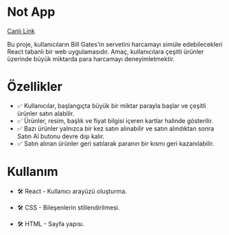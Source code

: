 # Not App
[Canlı Link](https://note-app-drab-ten.vercel.app/)

Bu proje, kullanıcıların Bill Gates'in servetini harcamayı simüle edebilecekleri React tabanlı bir web uygulamasıdır. Amaç, kullanıcılara çeşitli ürünler üzerinde büyük miktarda para harcamayı deneyimletmektir.

# Özellikler

- ✅ Kullanıcılar, başlangıçta büyük bir miktar parayla başlar ve çeşitli ürünler satın alabilir.
- ✅ Ürünler, resim, başlık ve fiyat bilgisi içeren kartlar halinde gösterilir.
- ✅ Bazı ürünler yalnızca bir kez satın alınabilir ve satın alındıktan sonra Satın Al butonu devre dışı kalır.
- ✅ Satın alınan ürünler geri satılarak paranın bir kısmı geri kazanılabilir.

# Kullanım
- 🛠️ React - Kullanıcı arayüzü oluşturma.

- 🛠️ CSS - Bileşenlerin stillendirilmesi.
- 🛠️ HTML - Sayfa yapısı.



